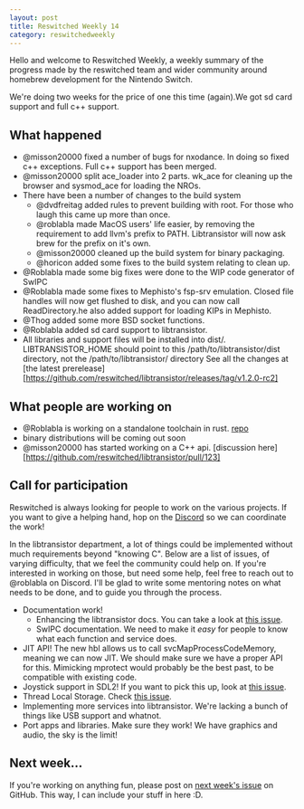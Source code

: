 ```yaml
---
layout: post
title: Reswitched Weekly 14
category: reswitchedweekly
---
```

Hello and welcome to Reswitched Weekly, a weekly summary of the progress
made by the reswitched team and wider community around homebrew development for
the Nintendo Switch.

We're doing two weeks for the price of one this time (again).We got sd card support and full c++ support.
## What happened
- @misson20000 fixed a number of bugs for nxodance. In doing so fixed c++ exceptions. Full c++ support has been merged.
- @misson20000 split ace_loader into 2 parts. wk_ace for cleaning up the browser and sysmod_ace for loading the NROs.
- There have been a number of changes to the build system
	- @dvdfreitag added rules to prevent building with root. For those who laugh this came up more than once.
	- @roblabla made MacOS users' life easier, by removing the requirement to add llvm's prefix to PATH. Libtransistor will now ask brew for the prefix on it's own.
	- @misson20000 cleaned up the build system for binary packaging.
	- @horicon added some fixes to the build system relating to clean up.
- @Roblabla made some big fixes were done to the WIP code generator of SwIPC
- @Roblabla made some fixes to Mephisto's fsp-srv emulation. Closed file handles will now get flushed to disk, and you can now call ReadDirectory.he also added support for loading KIPs in Mephisto.
- @Thog added some more BSD socket functions.
- @Roblabla added sd card support to libtransistor.
- All libraries and support files will be installed into dist/. LIBTRANSISTOR_HOME should point to this /path/to/libtransistor/dist directory, not the /path/to/libtransistor/ directory
See all the changes at [the latest prerelease][https://github.com/reswitched/libtransistor/releases/tag/v1.2.0-rc2]

## What people are working on
- @Roblabla is working on a standalone toolchain in rust. [repo](https://github.com/roblabla/megaton-hammer)
- binary distributions will be coming out soon
- @misson20000 has started working on a C++ api. [discussion here][https://github.com/reswitched/libtransistor/pull/123]

## Call for participation

Reswitched is always looking for people to work on the various projects. If you
want to give a helping hand, hop on the [Discord] so we can coordinate the work!

In the libtransistor department, a lot of things could be implemented without
much requirements beyond "knowing C". Below are a list of issues, of varying
difficulty, that we feel the community could help on. If you're interested in
working on those, but need some help, feel free to reach out to @roblabla on
Discord. I'll be glad to write some mentoring notes on what needs to be done,
and to guide you through the process.

- Documentation work!
  - Enhancing the libtransistor docs. You can take a look at
    [this issue](https://github.com/reswitched/libtransistor/issues/89).
  - SwIPC documentation. We need to make it *easy* for people to know what each
    function and service does.
- JIT API! The new hbl allows us to call svcMapProcessCodeMemory, meaning we can
  now JIT. We should make sure we have a proper API for this. Mimicking mprotect
  would probably be the best past, to be compatible with existing code.
- Joystick support in SDL2! If you want to pick this up, look at [this issue](https://github.com/reswitched/sdl-libtransistor/issues/1).
- Thread Local Storage. Check [this issue](https://github.com/reswitched/libtransistor/issues/91).
- Implementing more services into libtransistor. We're lacking a bunch of things
  like USB support and whatnot.
- Port apps and libraries. Make sure they work! We have graphics and audio, the
  sky is the limit!

## Next week...

If you're working on anything fun, please post on [next week's issue] on GitHub.
This way, I can include your stuff in here :D.

[next week's issue]: https://github.com/ReswitchedWeekly/ReswitchedWeekly.github.io/issues/30
[Discord]: https://discordapp.com/invite/DThbZ7z
